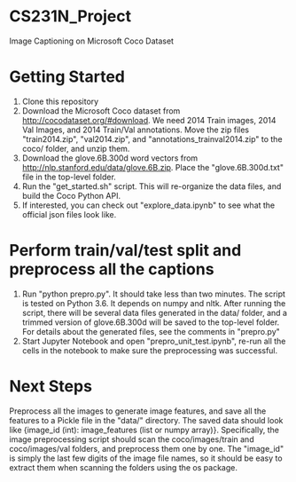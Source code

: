 # CS231N_Project
Image Captioning on Microsoft Coco Dataset

# Getting Started
1. Clone this repository
2. Download the Microsoft Coco dataset from http://cocodataset.org/#download. We need 2014 Train images, 2014 Val Images, and 2014 Train/Val annotations. Move the zip files "train2014.zip", "val2014.zip", and "annotations_trainval2014.zip" to the coco/ folder, and unzip them.
3. Download the glove.6B.300d word vectors from http://nlp.stanford.edu/data/glove.6B.zip. Place the "glove.6B.300d.txt" file in the top-level folder.
4. Run the "get_started.sh" script. This will re-organize the data files, and build the Coco Python API.
5. If interested, you can check out "explore_data.ipynb" to see what the official json files look like.

# Perform train/val/test split and preprocess all the captions
1. Run "python prepro.py". It should take less than two minutes. The script is tested on Python 3.6. It depends on numpy and nltk. After running the script, there will be several data files generated in the data/ folder, and a trimmed version of glove.6B.300d will be saved to the top-level folder. For details about the generated files, see the comments in "prepro.py"
2. Start Jupyter Notebook and open "prepro_unit_test.ipynb", re-run all the cells in the notebook to make sure the preprocessing was successful.

# Next Steps
Preprocess all the images to generate image features, and save all the features to a Pickle file in the "data/" directory. The saved data should look like {image_id (int): image_features (list or numpy array)}. Specifically, the image preprocessing script should scan the coco/images/train and coco/images/val folders, and preprocess them one by one. The "image_id" is simply the last few digits of the image file names, so it should be easy to extract them when scanning the folders using the os package.
